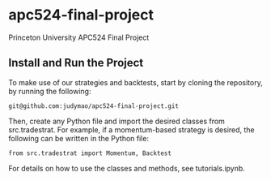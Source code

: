 # apc524-final-project
Princeton University APC524 Final Project


## Install and Run the Project

To make use of our strategies and backtests, start by cloning the repository, by running the following:
```
git@github.com:judymao/apc524-final-project.git
```

Then, create any Python file and import the desired classes from src.tradestrat. For example, if a momentum-based strategy is desired, the following can be written in the Python file:
```
from src.tradestrat import Momentum, Backtest
```

For details on how to use the classes and methods, see tutorials.ipynb.
